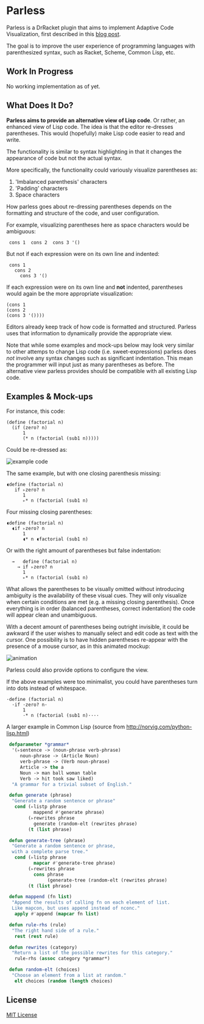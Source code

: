 # Parless
Parless is a DrRacket plugin that aims to implement Adaptive Code Visualization, first described in this [blog post](https://benhsz.github.io/my-answer-to-the-parenthesis-problem/). 

The goal is to improve the user experience of programming languages with parenthesized syntax, such as Racket, Scheme, Common Lisp, etc.

## Work In Progress
No working implementation as of yet.

## What Does It Do?

__Parless aims to provide an alternative view of Lisp code__. Or rather, an enhanced view of Lisp code. The idea is that the editor re-dresses parentheses. This would (hopefully) make Lisp code easier to read and write. 

The functionality is similar to syntax highlighting in that it changes the appearance of code but not the actual syntax.

More specifically, the functionality could variously visualize parentheses as:

1. 'Imbalanced parenthesis' characters
2. 'Padding' characters
3. Space characters

How parless goes about re-dressing parentheses depends on the formatting and structure of the code, and user configuration.

For example, visualizing parentheses here as space characters would be ambiguous:

```racket
 cons 1  cons 2  cons 3 '()
 ```
 
 But not if each expression were on its own line and indented:
 
 ```racket
  cons 1
    cons 2
      cons 3 '()
```

If each expression were on its own line and __not__ indented, parentheses would again be the more appropriate visualization:

```racket
(cons 1
(cons 2
(cons 3 '())))
```

Editors already keep track of how code is formatted and structured. Parless uses that information to dynamically provide the appropriate view.

Note that while some examples and mock-ups below may look very similar to other attemps to change Lisp code (i.e. sweet-expressions) parless does *not* involve any syntax changes such as significant indentation. This mean the programmer will input just as many parentheses as before. The alternative view parless provides should be compatible with all existing Lisp code.

## Examples & Mock-ups

For instance, this code:

```racket
(define (factorial n)
  (if (zero? n)
      1
      (* n (factorial (sub1 n)))))
```
Could be re-dressed as:

![example code](https://benhsz.github.io/images/parless/parless.png)

The same example, but with one closing parenthesis missing:

```racket
◖define (factorial n)
   if ▹zero? n
      1
      ▹* n (factorial (sub1 n)
```
Four missing closing parentheses:

```racket
◖define (factorial n)
  ◖if ▹zero? n
      1
      ◖* n ◖factorial (sub1 n)
```
Or with the right amount of parentheses but false indentation:

```racket
  →   define (factorial n)
    → if ▹zero? n
      1
      ▹* n (factorial (sub1 n)
```

What allows the parentheses to be visually omitted without introducing ambiguity is the availability of these visual cues. They will only visualize when certain conditions are met (e.g. a missing closing parenthesis). Once everything is in order (balanced parentheses, correct indentation) the code will appear clean and unambiguous.

With a decent amount of parentheses being outright invisible, it could be awkward if the user wishes to manually select and edit code as text with the cursor. One possibility is to have hidden parentheses re-appear with the presence of a mouse cursor, as in this animated mockup:

![animation](https://benhsz.github.io/images/parless/mouse-over.gif)

Parless could also provide options to configure the view. 

If the above examples were too minimalist, you could have parentheses turn into dots instead of whitespace.

```racket
·define (factorial n)
  ·if ·zero? n·
      1
      ·* n (factorial (sub1 n)····
```

A larger example in Common Lisp (source from http://norvig.com/python-lisp.html)

```lisp
 defparameter *grammar*
  '(▹sentence -> (noun-phrase verb-phrase)
     noun-phrase -> (Article Noun)
     verb-phrase -> (Verb noun-phrase)
     Article -> the a
     Noun -> man ball woman table
     Verb -> hit took saw liked)
  "A grammar for a trivial subset of English."

 defun generate (phrase)
  "Generate a random sentence or phrase"
   cond (▹listp phrase
          mappend #'generate phrase)
        (▹rewrites phrase
          generate (random-elt (rewrites phrase)
        (t (list phrase)

 defun generate-tree (phrase)
  "Generate a random sentence or phrase,
  with a complete parse tree."
   cond (▹listp phrase
          mapcar #'generate-tree phrase)
        (▹rewrites phrase
          cons phrase
               (generate-tree (random-elt (rewrites phrase)
        (t (list phrase)

 defun mappend (fn list)
  "Append the results of calling fn on each element of list.
  Like mapcon, but uses append instead of nconc."
   apply #'append (mapcar fn list)

 defun rule-rhs (rule)
  "The right hand side of a rule."
   rest (rest rule)

 defun rewrites (category)
  "Return a list of the possible rewrites for this category."
   rule-rhs (assoc category *grammar*)

 defun random-elt (choices)
  "Choose an element from a list at random."
   elt choices (random (length choices)
  ```

## License
[MIT License](LICENSE)
